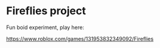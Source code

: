 # Fireflies project

Fun boid experiment, play here:

https://www.roblox.com/games/131953832349092/Fireflies